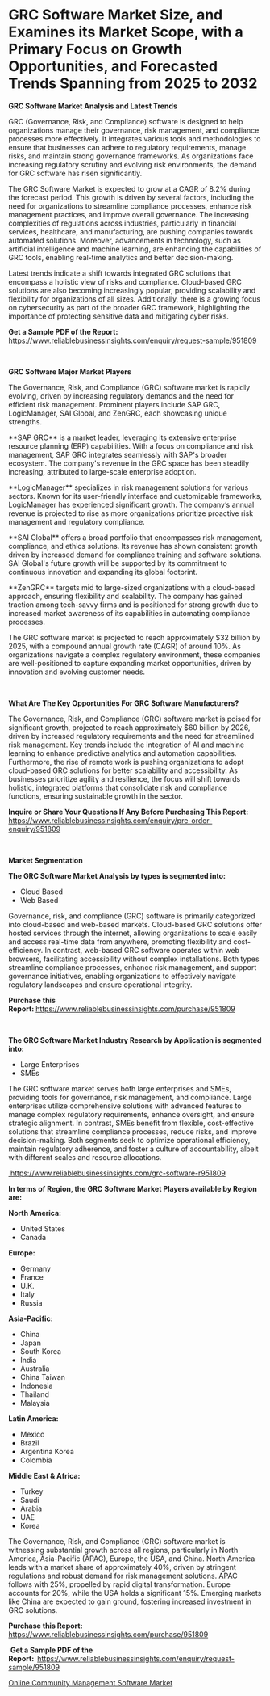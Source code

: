 <p><h1>GRC Software Market Size, and Examines its Market Scope, with a Primary Focus on Growth Opportunities, and Forecasted Trends Spanning from 2025 to 2032</h1></p><p><strong>GRC Software Market Analysis and Latest Trends</strong></p>
<p><p>GRC (Governance, Risk, and Compliance) software is designed to help organizations manage their governance, risk management, and compliance processes more effectively. It integrates various tools and methodologies to ensure that businesses can adhere to regulatory requirements, manage risks, and maintain strong governance frameworks. As organizations face increasing regulatory scrutiny and evolving risk environments, the demand for GRC software has risen significantly.</p><p>The GRC Software Market is expected to grow at a CAGR of 8.2% during the forecast period. This growth is driven by several factors, including the need for organizations to streamline compliance processes, enhance risk management practices, and improve overall governance. The increasing complexities of regulations across industries, particularly in financial services, healthcare, and manufacturing, are pushing companies towards automated solutions. Moreover, advancements in technology, such as artificial intelligence and machine learning, are enhancing the capabilities of GRC tools, enabling real-time analytics and better decision-making.</p><p>Latest trends indicate a shift towards integrated GRC solutions that encompass a holistic view of risks and compliance. Cloud-based GRC solutions are also becoming increasingly popular, providing scalability and flexibility for organizations of all sizes. Additionally, there is a growing focus on cybersecurity as part of the broader GRC framework, highlighting the importance of protecting sensitive data and mitigating cyber risks.</p></p>
<p><strong>Get a Sample PDF of the Report:&nbsp;</strong> <a href="https://www.reliablebusinessinsights.com/enquiry/request-sample/951809?utm_campaign=3007&utm_medium=2&utm_source=Github&utm_content=ia&utm_term=06032025&utm_id=grc-software">https://www.reliablebusinessinsights.com/enquiry/request-sample/951809</a></p>
<p>&nbsp;</p>
<p><strong>GRC Software Major Market Players</strong></p>
<p><p>The Governance, Risk, and Compliance (GRC) software market is rapidly evolving, driven by increasing regulatory demands and the need for efficient risk management. Prominent players include SAP GRC, LogicManager, SAI Global, and ZenGRC, each showcasing unique strengths.</p><p>**SAP GRC** is a market leader, leveraging its extensive enterprise resource planning (ERP) capabilities. With a focus on compliance and risk management, SAP GRC integrates seamlessly with SAP's broader ecosystem. The company's revenue in the GRC space has been steadily increasing, attributed to large-scale enterprise adoption.</p><p>**LogicManager** specializes in risk management solutions for various sectors. Known for its user-friendly interface and customizable frameworks, LogicManager has experienced significant growth. The company’s annual revenue is projected to rise as more organizations prioritize proactive risk management and regulatory compliance.</p><p>**SAI Global** offers a broad portfolio that encompasses risk management, compliance, and ethics solutions. Its revenue has shown consistent growth driven by increased demand for compliance training and software solutions. SAI Global's future growth will be supported by its commitment to continuous innovation and expanding its global footprint.</p><p>**ZenGRC** targets mid to large-sized organizations with a cloud-based approach, ensuring flexibility and scalability. The company has gained traction among tech-savvy firms and is positioned for strong growth due to increased market awareness of its capabilities in automating compliance processes.</p><p>The GRC software market is projected to reach approximately $32 billion by 2025, with a compound annual growth rate (CAGR) of around 10%. As organizations navigate a complex regulatory environment, these companies are well-positioned to capture expanding market opportunities, driven by innovation and evolving customer needs.</p></p>
<p>&nbsp;</p>
<p><strong>What Are The Key Opportunities For GRC Software Manufacturers?</strong></p>
<p><p>The Governance, Risk, and Compliance (GRC) software market is poised for significant growth, projected to reach approximately $60 billion by 2026, driven by increased regulatory requirements and the need for streamlined risk management. Key trends include the integration of AI and machine learning to enhance predictive analytics and automation capabilities. Furthermore, the rise of remote work is pushing organizations to adopt cloud-based GRC solutions for better scalability and accessibility. As businesses prioritize agility and resilience, the focus will shift towards holistic, integrated platforms that consolidate risk and compliance functions, ensuring sustainable growth in the sector.</p></p>
<p><strong>Inquire or Share Your Questions If Any Before Purchasing This Report:</strong> <a href="https://www.reliablebusinessinsights.com/enquiry/pre-order-enquiry/951809?utm_campaign=3007&utm_medium=2&utm_source=Github&utm_content=ia&utm_term=06032025&utm_id=grc-software">https://www.reliablebusinessinsights.com/enquiry/pre-order-enquiry/951809</a></p>
<p>&nbsp;</p>
<p><strong>Market Segmentation</strong></p>
<p><strong>The GRC Software Market Analysis by types is segmented into:</strong></p>
<p><ul><li>Cloud Based</li><li>Web Based</li></ul></p>
<p><p>Governance, risk, and compliance (GRC) software is primarily categorized into cloud-based and web-based markets. Cloud-based GRC solutions offer hosted services through the internet, allowing organizations to scale easily and access real-time data from anywhere, promoting flexibility and cost-efficiency. In contrast, web-based GRC software operates within web browsers, facilitating accessibility without complex installations. Both types streamline compliance processes, enhance risk management, and support governance initiatives, enabling organizations to effectively navigate regulatory landscapes and ensure operational integrity.</p></p>
<p><strong>Purchase this Report:&nbsp;</strong><a href="https://www.reliablebusinessinsights.com/purchase/951809?utm_campaign=3007&utm_medium=2&utm_source=Github&utm_content=ia&utm_term=06032025&utm_id=grc-software">https://www.reliablebusinessinsights.com/purchase/951809</a></p>
<p>&nbsp;</p>
<p><strong>The GRC Software Market Industry Research by Application is segmented into:</strong></p>
<p><ul><li>Large Enterprises</li><li>SMEs</li></ul></p>
<p><p>The GRC software market serves both large enterprises and SMEs, providing tools for governance, risk management, and compliance. Large enterprises utilize comprehensive solutions with advanced features to manage complex regulatory requirements, enhance oversight, and ensure strategic alignment. In contrast, SMEs benefit from flexible, cost-effective solutions that streamline compliance processes, reduce risks, and improve decision-making. Both segments seek to optimize operational efficiency, maintain regulatory adherence, and foster a culture of accountability, albeit with different scales and resource allocations.</p></p>
<p><a href="https://www.reliablebusinessinsights.com/grc-software-r951809?utm_campaign=3007&utm_medium=2&utm_source=Github&utm_content=ia&utm_term=06032025&utm_id=grc-software">&nbsp;https://www.reliablebusinessinsights.com/grc-software-r951809</a></p>
<p><strong>In terms of Region, the GRC Software Market Players available by Region are:</strong></p>
<p>
    <p> <strong> North America: </strong>
        <ul>
            <li>United States</li>
            <li>Canada</li>
        </ul>
        </p> 
    <p> <strong> Europe: </strong>
        <ul>
            <li>Germany</li>
            <li>France</li>
            <li>U.K.</li>
            <li>Italy</li>
            <li>Russia</li>
        </ul>
        </p> 
    <p> <strong> Asia-Pacific: </strong>
        <ul>
            <li>China</li>
            <li>Japan</li>
            <li>South Korea</li>
            <li>India</li>
            <li>Australia</li>
            <li>China Taiwan</li>
            <li>Indonesia</li>
            <li>Thailand</li>
            <li>Malaysia</li>
        </ul>
        </p> 
    <p> <strong> Latin America: </strong>
        <ul>
            <li>Mexico</li>
            <li>Brazil</li>
            <li>Argentina Korea</li>
            <li>Colombia</li>
        </ul>
        </p> 
    <p> <strong> Middle East & Africa: </strong>
        <ul>
            <li>Turkey</li>
            <li>Saudi</li>
            <li>Arabia</li>
            <li>UAE</li>
            <li>Korea</li>
        </ul>
    </p>
    </p>
<p><p>The Governance, Risk, and Compliance (GRC) software market is witnessing substantial growth across all regions, particularly in North America, Asia-Pacific (APAC), Europe, the USA, and China. North America leads with a market share of approximately 40%, driven by stringent regulations and robust demand for risk management solutions. APAC follows with 25%, propelled by rapid digital transformation. Europe accounts for 20%, while the USA holds a significant 15%. Emerging markets like China are expected to gain ground, fostering increased investment in GRC solutions.</p></p>
<p><strong>Purchase this Report: </strong><a href="https://www.reliablebusinessinsights.com/purchase/951809?utm_campaign=3007&utm_medium=2&utm_source=Github&utm_content=ia&utm_term=06032025&utm_id=grc-software">https://www.reliablebusinessinsights.com/purchase/951809</a></p>
<p>&nbsp;<strong>Get a Sample PDF of the Report:&nbsp;&nbsp;</strong><a href="https://www.reliablebusinessinsights.com/enquiry/request-sample/951809?utm_campaign=3007&utm_medium=2&utm_source=Github&utm_content=ia&utm_term=06032025&utm_id=grc-software">https://www.reliablebusinessinsights.com/enquiry/request-sample/951809</a></p>
<p><strong></strong></p>
<p><p><a href="https://github.com/viipposahko25/Market-Research-Report-List-1/blob/main/online-community-management-software-market.md?utm_campaign=3007&utm_medium=2&utm_source=Github&utm_content=ia&utm_term=06032025&utm_id=grc-software">Online Community Management Software Market</a></p></p>